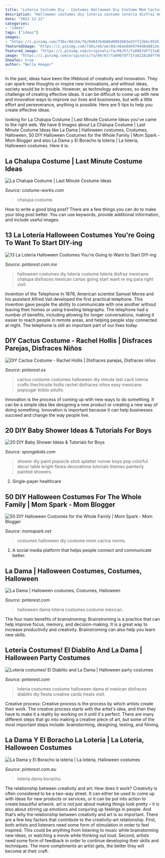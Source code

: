 ```yaml
---
title: "Loteria Costume Diy - Costumes Halloween Diy Costume Mom Cactus Moms"
description: "Halloween costumes diy loteria costume lotería disfraz mexicana chalupa disfraces mexican cartas going start want re ing para right visit"
date: "2022-12-22"
categories:
- "ideas"
tags: ["ideas"]
images:
- "https://i.pinimg.com/736x/0d/64/7b/0d647b4b86d0893603e25ff13bbc9535.jpg"
featuredImage: "https://i.pinimg.com/736x/e6/ae/8d/e6ae8d49744d8dd813e1d61127d63506.jpg"
featured_image: "https://i.pinimg.com/originals/fa/09/67/fa0967df71fa8228189f74b8759f54e9.jpg"
image: "https://i.pinimg.com/originals/fa/09/67/fa0967df71fa8228189f74b8759f54e9.jpg"
ShowToc: true
author: "Nella Hoeger"
---
```



In the past, ideas have been the lifeblood of creativity and innovation. They can spark new thoughts or inspire new innovations, and without ideas, society would be in trouble. However, as technology advances, so does the challenge of creating effective ideas. It can be difficult to come up with new and innovative ways to improve our lives and businesses, but with a little effort and perseverance, anything is possible. Here are 5 tips to help you create effective ideas: 
	

		
looking for La Chalupa Costume | Last Minute Costume Ideas you've came to the right web. We have 8 Images about La Chalupa Costume | Last Minute Costume Ideas like La Dama | Halloween costumes, Costumes, Halloween, 50 DIY Halloween Costumes for the Whole Family | Mom Spark - Mom Blogger and also La Dama y El Boracho la loteria | La loteria, Halloween costumes. Here it is:
		
    
## La Chalupa Costume | Last Minute Costume Ideas

<img loading=lazy src="https://photos.costume-works.com/full/la_chalupa.jpg" onerror="this.onerror=null;this.src='https://tse3.mm.bing.net/th?id=OIP.pyGAdO0S03dEfptw_zytSAHaJ3&amp;pid=15.1';" alt="La Chalupa Costume | Last Minute Costume Ideas">

_Source: costume-works.com_

>chalupa costume. 

	

How to write a good blog post?
There are a few things you can do to make your blog post better. You can use keywords, provide additional information, and include useful images.

    
## 13 La Lotería Halloween Costumes You&#039;re Going To Want To Start DIY-ing

<img loading=lazy src="https://i.pinimg.com/736x/e6/ae/8d/e6ae8d49744d8dd813e1d61127d63506.jpg" onerror="this.onerror=null;this.src='https://tse3.mm.bing.net/th?id=OIP.Q4Q4-2XDLRMXeP9PeXL-agHaLH&amp;pid=15.1';" alt="13 La Lotería Halloween Costumes You&#039;re Going to Want to Start DIY-ing">

_Source: pinterest.com.mx_

>halloween costumes diy loteria costume lotería disfraz mexicana chalupa disfraces mexican cartas going start want re ing para right visit. 

	

Invention of the Telephone
In 1876, American scientist Samuel Morse and his assistant Alfred Vail developed the first practical telephone. This invention gave people the ability to communicate with one another without leaving their homes or using traveling telegraphs. The telephone had a number of benefits, including allowing for longer conversations, making it easier to reach people in remote areas, and helping people stay connected at night. The telephone is still an important part of our lives today.

    
## DIY Cactus Costume - Rachel Hollis | Disfraces Parejas, Disfraces Niños

<img loading=lazy src="https://i.pinimg.com/originals/48/77/4d/48774dd9ba84366138ccd8a7baf50803.jpg" onerror="this.onerror=null;this.src='https://tse4.mm.bing.net/th?id=OIP.AppA9F7Kkd_TrN5zrhOhCwHaLR&amp;pid=15.1';" alt="DIY Cactus Costume - Rachel Hollis | Disfraces parejas, Disfraces niños">

_Source: pinterest.es_

>cactus costume costumes halloween diy minute last cacti loteria crafts thechicsite hollis rachel disfraces niños easy mexicana popsugar kiddo adults. 

	

Innovation is the process of coming up with new ways to do something. It can be a simple idea like designing a new product or creating a new way of doing something. Innovation is important because it can help businesses succeed and change the way people live.

    
## 20 DIY Baby Shower Ideas &amp; Tutorials For Boys

<img loading=lazy src="https://spongekids.com/wp-content/uploads/2017/01/baby-shower-for-boys/19-diy-baby-shower-for-boys.jpg" onerror="this.onerror=null;this.src='https://tse2.mm.bing.net/th?id=OIP.QKDiifMGsnWS27xbawMPpQHaKc&amp;pid=15.1';" alt="20 DIY Baby Shower Ideas &amp; Tutorials for Boys">

_Source: spongekids.com_

>shower diy paint popsicle stick splatter runner boys pop colorful decor table bright fiesta decorations tutorials themes painterly painted showers. 

	

2. Single-payer healthcare

    
## 50 DIY Halloween Costumes For The Whole Family | Mom Spark - Mom Blogger

<img loading=lazy src="https://www.landeeseelandeedo.com/wp-content/uploads/2016/08/DIY-Halloween-Costumes-Ideas-Flowering-Cactus-Cant-Touch-This-Clothespins-and-Acrylic-Paint-Handmade-Costume-idea-via-evite.jpg" onerror="this.onerror=null;this.src='https://tse1.mm.bing.net/th?id=OIP.y_hHEhY_zhk3ps4F9LCOwQHaLH&amp;pid=15.1';" alt="50 DIY Halloween Costumes for the Whole Family | Mom Spark - Mom Blogger">

_Source: momspark.net_

>costumes halloween diy costume mom cactus moms. 

	

1. A social media platform that helps people connect and communicate better.

    
## La Dama | Halloween Costumes, Costumes, Halloween

<img loading=lazy src="https://i.pinimg.com/originals/fa/09/67/fa0967df71fa8228189f74b8759f54e9.jpg" onerror="this.onerror=null;this.src='https://tse1.mm.bing.net/th?id=OIP.e6btDg7_dpD4w2X61-6xKgHaJE&amp;pid=15.1';" alt="La Dama | Halloween costumes, Costumes, Halloween">

_Source: pinterest.com_

>halloween dama loteria costumes costume mexican. 

	

The four main benefits of brainstroming:
Brainstroming is a practice that can help improve focus, memory, and decision-making. It is a great way to increase productivity and creativity. Brainstroming can also help you learn new skills.

    
## Loteria Costumes! El Diablito And La Dama | Halloween Party Costumes

<img loading=lazy src="https://i.pinimg.com/originals/ce/c9/d9/cec9d98bcd5828b1d987925ba8c1b5c2.jpg" onerror="this.onerror=null;this.src='https://tse3.mm.bing.net/th?id=OIP.sMJJjkkYD2aiXV7-l29x_QHaHa&amp;pid=15.1';" alt="Loteria costumes! El Diablito and La Dama | Halloween party costumes">

_Source: pinterest.com_

>loteria costumes costume halloween dama el mexican disfraces diablito diy fiesta creative cards treats visit. 

	

Creative process:
Creative process is the process by which artists create their work. The creative process starts with the artist's idea, and then they have to make it a reality by working on it until it's perfect. There are many different steps that go into making a creative piece of art, but some of the most important steps include: brainstorming, designing, testing, and filming.

    
## La Dama Y El Boracho La Loteria | La Loteria, Halloween Costumes

<img loading=lazy src="https://i.pinimg.com/736x/0d/64/7b/0d647b4b86d0893603e25ff13bbc9535.jpg" onerror="this.onerror=null;this.src='https://tse4.mm.bing.net/th?id=OIP.dS6BWQjTlfGoDegeB_wRdwHaJ4&amp;pid=15.1';" alt="La Dama y El Boracho la loteria | La loteria, Halloween costumes">

_Source: pinterest.com.au_

>loteria dama boracho. 

	

The relationship between creativity and art: How does it work?
Creativity is often considered to be a two-way street. It can either be used to come up with ideas for new products or services, or it can be put into action to create beautiful artwork. art is not just about making things look pretty – it is also about stirring up emotions and conjuring up feelings in people. And that’s why the relationship between creativity and art is so important.
There are a few key factors that contribute to the creativity-art relationship. First, both artists and listeners need some form of stimulation in order to feel inspired. This could be anything from listening to music while brainstorming new ideas, or watching a movie while thinking out loud. Second, artists need some form of feedback in order to continue developing their skills and techniques. The more compliments an artist gets, the better they will become at their craft.

